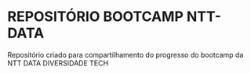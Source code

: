 # REPOSITÓRIO BOOTCAMP NTT-DATA
Repositório criado para compartilhamento do progresso do bootcamp da NTT DATA DIVERSIDADE TECH
